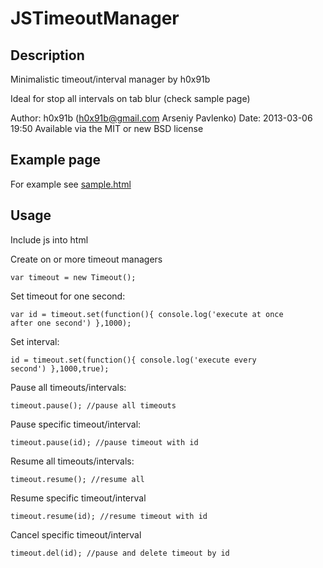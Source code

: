 JSTimeoutManager
================

## Description
Minimalistic timeout/interval manager by h0x91b

Ideal for stop all intervals on tab blur (check sample page)

Author: h0x91b (h0x91b@gmail.com Arseniy Pavlenko)
Date: 2013-03-06 19:50
Available via the MIT or new BSD license

## Example page
For example see [sample.html](https://github.com/h0x91b/JSTimeoutManager/blob/master/sample.html)

## Usage
Include js into html

<code><nowiki><script src="https://raw.github.com/h0x91b/JSTimeoutManager/master/timeout-min.js"></nowiki></script></code>

Create on or more timeout managers 

<code>var timeout = new Timeout();</code>

Set timeout for one second:

<code>var id = timeout.set(function(){ console.log('execute at once after one second') },1000);</code>

Set interval:

<code>id = timeout.set(function(){ console.log('execute every second') },1000,true);</code>

Pause all timeouts/intervals:

<code>timeout.pause(); //pause all timeouts</code>

Pause specific timeout/interval:

<code>timeout.pause(id); //pause timeout with id</code>

Resume all timeouts/intervals:

<code>timeout.resume(); //resume all</code>

Resume specific timeout/interval

<code>timeout.resume(id); //resume timeout with id</code>

Cancel specific timeout/interval

<code>timeout.del(id); //pause and delete timeout by id</code>

